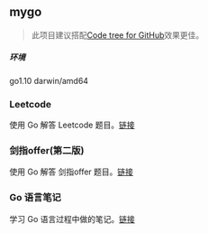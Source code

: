 ## mygo 
>此项目建议搭配[Code tree for GitHub](https://github.com/buunguyen/octotree)效果更佳。
##### 环境
go1.10 darwin/amd64

### Leetcode
使用 Go 解答 Leetcode 题目。[链接](/algorithm/leetcode)

### 剑指offer(第二版)
使用 Go 解答 剑指offer 题目。[链接](/algorithm/sfo)

### Go 语言笔记
学习 Go 语言过程中做的笔记。[链接](/notes)
